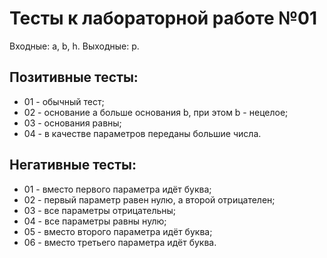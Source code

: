 # Тесты к лабораторной работе №01

Входные: a, b, h.
Выходные: p.

## Позитивные тесты:
- 01 - обычный тест;
- 02 - основание a больше основания b, при этом b - нецелое;
- 03 - основания равны;
- 04 - в качестве параметров переданы большие числа.

## Негативные тесты:
- 01 - вместо первого параметра идёт буква;
- 02 - первый параметр равен нулю, а второй отрицателен;
- 03 - все параметры отрицательны;
- 04 - все параметры равны нулю;
- 05 - вместо второго параметра идёт буква;
- 06 - вместо третьего параметра идёт буква.